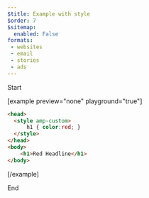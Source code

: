 ```yaml
---
$title: Example with style
$order: 7
$sitemap:
  enabled: False
formats:
 - websites
 - email
 - stories
 - ads
---
```


Start

[example  preview="none" playground="true"]

```html
<head>
  <style amp-custom>
      h1 { color:red; }
  </style>
</head>
<body>
    <h1>Red Headline</h1>
</body>
```

[/example]

End
